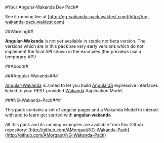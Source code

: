 #Your Angular-Wakanda Dev Pack#

See it running live at [http://ng-wakanda-pack.waktest.com](http://ng-wakanda-pack.waktest.com)

##Warning##

**Angular-Wakanda** is not yet available in stable nor beta version. The versions which are in this pack are very early versions which do not implement the final API shown in the examples (the previews use a temporary API)

##About##

###Angular-Wakanda###

[Angular-Wakanda](http://wakanda.org/angularjs) is aimed to let you build [AngularJS](http://angularjs.com) expressive interfaces linked to your REST provided [Wakanda](http://wakanda.org) Application Model.

###NG-Wakanda-Pack###

This pack contains a set of angular pages and a Wakanda Model to interact with and to learn get started with **angular-wakanda**

All this pack and its running examples are available from this Github repository:
[http://github.com/AMorgaut/NG-Wakanda-Pack](http://github.com/AMorgaut/NG-Wakanda-Pack)
